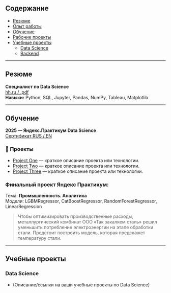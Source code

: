 ## Содержание
- [Резюме](#резюме)
- [Опыт работы](#опыт-работы)
- [Обучение](#обучение)
- [Рабочие проекты](#рабочие-проекты)
- [Учебные проекты](#учебные-проекты)
    - [Data Science](#data-science)
    - [Backend](#backend)

---

## Резюме

**Специалист по Data Science**  
[hh.ru / .pdf](#)  
**Навыки:** Python, SQL, Jupyter, Pandas, NumPy, Tableau, Matplotlib 

---

## Обучение

**2025 — Яндекс.Практикум Data Science**  
[Сертификат RUS / EN](#)

### 🚀 Проекты

- [Project One](https://github.com/aleks-vinogradov/project-one) — краткое описание проекта или технологии.
- [Project Two](https://github.com/aleks-vinogradov/project-two) — краткое описание проекта или технологии.
- [Project Three](https://github.com/aleks-vinogradov/project-three) — краткое описание проекта или технологии.
  
### Финальный проект Яндекс Практикум:  
Тема: **Промышленность. Аналитика**  
Модели: LGBMRegressor, CatBoostRegressor, RandomForestRegressor, LinearRegression

> Чтобы оптимизировать производственные расходы, металлургический комбинат ООО «Так закаляем сталь» решил уменьшить потребление электроэнергии на этапе обработки стали. Предстоит построить модель, которая предскажет температуру стали.


---

## Учебные проекты

### Data Science
- (Описание/ссылки на ваши учебные проекты по Data Science)
